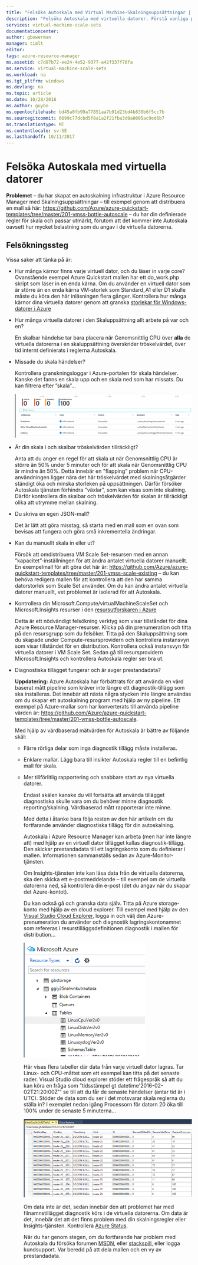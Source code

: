 ```yaml
---
title: "Felsöka Autoskala med Virtual Machine-Skalningsuppsättningar | Microsoft Docs"
description: "Felsöka Autoskala med virtuella datorer. Förstå vanliga problem och hur du löser dem."
services: virtual-machine-scale-sets
documentationcenter: 
author: gbowerman
manager: timlt
editor: 
tags: azure-resource-manager
ms.assetid: c7d87b72-ee24-4e52-9377-a42f337f76fa
ms.service: virtual-machine-scale-sets
ms.workload: na
ms.tgt_pltfrm: windows
ms.devlang: na
ms.topic: article
ms.date: 10/28/2016
ms.author: guybo
ms.openlocfilehash: bd45a0fb99a77851aa7b91d23bd4b830b6f5cc7b
ms.sourcegitcommit: 6699c77dcbd5f8a1a2f21fba3d0a0005ac9ed6b7
ms.translationtype: MT
ms.contentlocale: sv-SE
ms.lasthandoff: 10/11/2017
---
```

# <a name="troubleshooting-autoscale-with-virtual-machine-scale-sets"></a>Felsöka Autoskala med virtuella datorer
**Problemet** – du har skapat en autoskalning infrastruktur i Azure Resource Manager med Skalningsuppsättningar – till exempel genom att distribuera en mall så här: https://github.com/Azure/azure-quickstart-templates/tree/master/201-vmss-bottle-autoscale – du har din definierade regler för skala och passar utmärkt, förutom att det kommer inte Autoskala oavsett hur mycket belastning som du angav i de virtuella datorerna.

## <a name="troubleshooting-steps"></a>Felsökningssteg
Vissa saker att tänka på är:

* Hur många kärnor finns varje virtuell dator, och du läser in varje core?
  Ovanstående exempel Azure Quickstart mallen har ett do_work.php skript som läser in en enda kärna. Om du använder en virtuell dator som är större än en enda kärna VM-storlek som Standard_A1 eller D1 skulle måste du köra den här inläsningen flera gånger. Kontrollera hur många kärnor dina virtuella datorer genom att granska [storlekar för Windows-datorer i Azure](../virtual-machines/windows/sizes.md?toc=%2fazure%2fvirtual-machines%2fwindows%2ftoc.json)
* Hur många virtuella datorer i den Skaluppsättning allt arbete på var och en?
  
    En skalbar händelse tar bara placera när Genomsnittlig CPU över **alla** de virtuella datorerna i en skaluppsättning överskrider tröskelvärdet, över tid internt definierats i reglerna Autoskala.
* Missade du skala händelser?
  
    Kontrollera granskningsloggar i Azure-portalen för skala händelser. Kanske det fanns en skala upp och en skala ned som har missats. Du kan filtrera efter ”skala”...
  
    ![Granskningsloggar][audit]
* Är din skala i och skalbar tröskelvärden tillräckligt?
  
    Anta att du anger en regel för att skala ut när Genomsnittlig CPU är större än 50% under 5 minuter och för att skala när Genomsnittlig CPU är mindre än 50%. Detta innebär en ”flapping” problem när CPU-användningen ligger nära det här tröskelvärdet med skalningsåtgärder ständigt öka och minska storleken på uppsättningen. Därför försöker Autoskala tjänsten förhindra ”växlar”, som kan visas som inte skalning. Därför kontrollera din skalbar och tröskelvärden för skalan är tillräckligt olika att utrymme mellan skalning.
* Du skriva en egen JSON-mall?
  
    Det är lätt att göra misstag, så starta med en mall som en ovan som bevisas att fungera och göra små inkrementella ändringar. 
* Kan du manuellt skala in eller ut?
  
    Försök att omdistribuera VM Scale Set-resursen med en annan ”kapacitet”-inställningen för att ändra antalet virtuella datorer manuellt. En exempelmall för att göra det här är: https://github.com/Azure/azure-quickstart-templates/tree/master/201-vmss-scale-existing – du kan behöva redigera mallen för att kontrollera att den har samma datorstorlek som Scale Set använder. Om du kan ändra antalet virtuella datorer manuellt, vet problemet är isolerad för att Autoskala.
* Kontrollera din Microsoft.Compute/virtualMachineScaleSet och Microsoft.Insights resurser i den [resursutforskaren i Azure](https://resources.azure.com/)
  
    Detta är ett nödvändigt felsökning verktyg som visar tillståndet för dina Azure Resource Manager-resurser. Klicka på din prenumeration och titta på den resursgrupp som du felsöker. Titta på den Skaluppsättning som du skapade under Compute-resursprovidern och kontrollera instansvyn som visar tillståndet för en distribution. Kontrollera också instansvyn för virtuella datorer i VM Scale Set. Sedan gå till resursprovidern Microsoft.Insights och kontrollera Autoskala regler ser bra ut.
* Diagnostiska tillägget fungerar och är avger prestandadata?
  
    **Uppdatering:** Azure Autoskala har förbättrats för att använda en värd baserat mått pipeline som kräver inte längre ett diagnostik-tillägg som ska installeras. Det innebär att nästa några stycken inte längre användas om du skapar ett autoskalning program med hjälp av ny pipeline. Ett exempel på Azure-mallar som har konverterats till använda pipeline värden är: https://github.com/Azure/azure-quickstart-templates/tree/master/201-vmss-bottle-autoscale. 
  
    Med hjälp av värdbaserad mätvärden för Autoskala är bättre av följande skäl:
  
  * Färre rörliga delar som inga diagnostik tillägg måste installeras.
  * Enklare mallar. Lägg bara till insikter Autoskala regler till en befintlig mall för skala.
  * Mer tillförlitlig rapportering och snabbare start av nya virtuella datorer.
    
    Endast skälen kanske du vill fortsätta att använda tillägget diagnostiska skulle vara om du behöver minne diagnostik reporting/skalning. Värdbaserad mått rapporterar inte minne.
    
    Med detta i åtanke bara följa resten av den här artikeln om du fortfarande använder diagnostiska tillägg för din autoskalning.
    
    Autoskala i Azure Resource Manager kan arbeta (men har inte längre att) med hjälp av en virtuell dator tillägget kallas diagnostik-tillägg. Den skickar prestandadata till ett lagringskonto som du definierar i mallen. Informationen sammanställs sedan av Azure-Monitor-tjänsten.
    
    Om Insights-tjänsten inte kan läsa data från de virtuella datorerna, ska den skicka ett e-postmeddelande – till exempel om de virtuella datorerna ned, så kontrollera din e-post (det du angav när du skapar det Azure-kontot).
    
    Du kan också gå och granska data själv. Titta på Azure storage-konto med hjälp av en cloud explorer. Till exempel med hjälp av den [Visual Studio Cloud Explorer](https://visualstudiogallery.msdn.microsoft.com/aaef6e67-4d99-40bc-aacf-662237db85a2), logga in och välj den Azure-prenumeration du använder och diagnostik lagringskontonamnet som refereras i resurstilläggsdefinitionen diagnostik i mallen för distribution...
    
    ![Cloud Explorer][explorer]
    
    Här visas flera tabeller där data från varje virtuell dator lagras. Tar Linux- och CPU-måttet som ett exempel kan titta på det senaste rader. Visual Studio cloud explorer stöder ett frågespråk så att du kan köra en fråga som ”tidsstämpel gt datetime'2016-02-02T21:20:00Z'” se till att du får de senaste händelser (antar tid är i UTC). Stöder de data som du ser i det motsvarar skala reglerna du ställa in? I exemplet nedan igång Processorn för datorn 20 öka till 100% under de senaste 5 minuterna...
    
    ![Storage-tabeller][tables]
    
    Om data inte är det, sedan innebär den att problemet har med filnamnstillägget diagnostik körs i de virtuella datorerna. Om data är det, innebär det att det finns problem med din skalningsregler eller Insights-tjänsten. Kontrollera [Azure Status](https://azure.microsoft.com/status/).
    
    När du har genom stegen, om du fortfarande har problem med Autoskala du försöka forumen [MSDN](https://social.msdn.microsoft.com/forums/azure/home?category=windowsazureplatform%2Cazuremarketplace%2Cwindowsazureplatformctp), eller [stackspill](http://stackoverflow.com/questions/tagged/azure), eller logga kundsupport. Var beredd på att dela mallen och en vy av prestandadata.

[audit]: ./media/virtual-machine-scale-sets-troubleshoot/image3.png
[explorer]: ./media/virtual-machine-scale-sets-troubleshoot/image1.png
[tables]: ./media/virtual-machine-scale-sets-troubleshoot/image4.png
